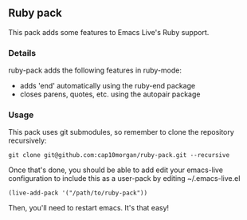 ## Ruby pack

This pack adds some features to Emacs Live's Ruby support.

### Details

ruby-pack adds the following features in ruby-mode:

* adds 'end' automatically using the ruby-end package
* closes parens, quotes, etc. using the autopair package

### Usage

This pack uses git submodules, so remember to clone the repository
recursively:

    git clone git@github.com:cap10morgan/ruby-pack.git --recursive

Once that's done, you should be able to add edit your emacs-live
configuration to include this as a user-pack by editing ~/.emacs-live.el

    (live-add-pack '("/path/to/ruby-pack"))

Then, you'll need to restart emacs. It's that easy!
